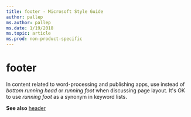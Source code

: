 ```yaml
---
title: footer - Microsoft Style Guide
author: pallep
ms.author: pallep
ms.date: 1/19/2018
ms.topic: article
ms.prod: non-product-specific
---
```


# footer

In content related to word-processing and publishing apps, use instead of *bottom running head* or *running foot* when discussing page layout. It's OK to use *running foot* as a synonym in keyword lists.

**See also** [header](/style-guide/a-z-word-list-term-collections/h/header)
